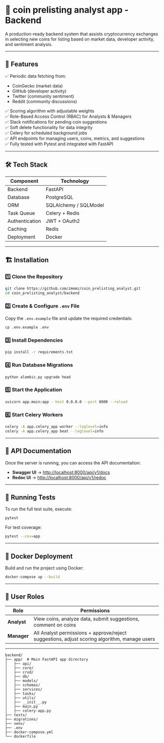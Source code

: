 # 🚀 coin prelisting analyst app - Backend

A production-ready backend system that assists cryptocurrency exchanges in selecting new coins for listing based on market data, developer activity, and sentiment analysis.

---

## 📌 Features

✅ Periodic data fetching from:
- CoinGecko (market data)
- GitHub (developer activity)
- Twitter (community sentiment)
- Reddit (community discussions)

✅ Scoring algorithm with adjustable weights  
✅ Role-Based Access Control (RBAC) for Analysts & Managers  
✅ Slack notifications for pending coin suggestions  
✅ Soft delete functionality for data integrity  
✅ Celery for scheduled background jobs  
✅ API endpoints for managing users, coins, metrics, and suggestions  
✅ Fully tested with Pytest and integrated with FastAPI  

---

## 🛠️ Tech Stack

| Component       | Technology        |
|----------------|------------------|
| Backend        | FastAPI           |
| Database       | PostgreSQL        |
| ORM            | SQLAlchemy / SQLModel |
| Task Queue     | Celery + Redis    |
| Authentication | JWT + OAuth2      |
| Caching        | Redis             |
| Deployment     | Docker            |

---

## 🏗️ Installation

### 1️⃣ Clone the Repository

```bash
git clone https://github.com/zmomz/coin_prelisting_analyst.git
cd coin_prelisting_analyst/backend
```

### 2️⃣ Create & Configure `.env` File

Copy the `.env.example` file and update the required credentials:

```bash
cp .env.example .env
```

### 3️⃣ Install Dependencies

```bash
pip install -r requirements.txt
```

### 4️⃣ Run Database Migrations

```bash
python alembic.py upgrade head
```

### 5️⃣ Start the Application

```bash
uvicorn app.main:app --host 0.0.0.0 --port 8000 --reload
```

### 6️⃣ Start Celery Workers

```bash
celery -A app.celery_app worker --loglevel=info
celery -A app.celery_app beat --loglevel=info
```

---

## 📡 API Documentation

Once the server is running, you can access the API documentation:

- **Swagger UI** → [http://localhost:8000/api/v1/docs](http://localhost:8000/api/v1/docs)
- **Redoc UI** → [http://localhost:8000/api/v1/redoc](http://localhost:8000/api/v1/redoc)

---

## 🧪 Running Tests

To run the full test suite, execute:

```bash
pytest
```

For test coverage:

```bash
pytest --cov=app
```

---

## 🐳 Docker Deployment

Build and run the project using Docker:

```bash
docker-compose up --build
```

---

## 👥 User Roles

| Role             | Permissions |
|-----------------|------------|
| **Analyst**     | View coins, analyze data, submit suggestions, comment on coins |
| **Manager**     | All Analyst permissions + approve/reject suggestions, adjust scoring algorithm, manage users |

---
```
backend/ 
├── app/  # Main FastAPI app directory
│   ├── api/
│   ├── core/
│   ├── crud/
│   ├── db/
│   ├── models/
│   ├── schemas/
│   ├── services/
│   ├── tasks/
│   ├── utils/
│   ├── __init__.py
│   ├── main.py
│   ├── celery-app.py
├── tests/
├── migrations/
├── venv/
├── .env
├── docker-compose.yml
└── dockerfile
```
